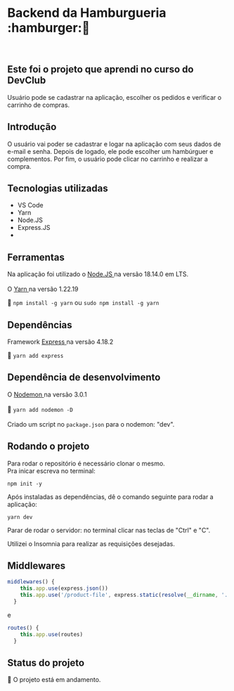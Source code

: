 <h1> Backend da Hamburgueria :hamburger:🛒 </h1>
<br>

<h2> Este foi o projeto que aprendi no curso do DevClub </h2>
<p> Usuário pode se cadastrar na aplicação, escolher os pedidos e verificar o carrinho de compras. </p>

<h2> Introdução </h2>
<p> O usuário vai poder se cadastrar e logar na aplicação com seus dados de e-mail e senha. Depois de logado, ele pode escolher um hambúrguer e complementos. Por fim, o usuário pode clicar no carrinho e realizar a compra. </p>

## Tecnologias utilizadas
* VS Code
* Yarn
* Node.JS
* Express.JS
* 

## Ferramentas
Na aplicação foi utilizado o <a href="https://nodejs.org/en/download" target="_blank" > Node.JS </a>  na versão 18.14.0 em LTS.
<br>
<br>
O <a href="https://classic.yarnpkg.com/lang/en/docs/install/#windows-stable"> Yarn </a> na versão 1.22.19

:small_orange_diamond: `npm install -g yarn` ou `sudo npm install -g yarn` 


## Dependências 
Framework <a href="https://www.npmjs.com/package/express" target="_blank" > Express </a> na versão 4.18.2 

:small_orange_diamond: `yarn add express`


## Dependência de desenvolvimento
O <a href="https://classic.yarnpkg.com/en/package/nodemon"> Nodemon </a> na versão 3.0.1
<br>
<br>
:small_orange_diamond: `yarn add nodemon -D`
<br>
<br>
Criado um script no `package.json` para o nodemon: "dev".

## Rodando o projeto
Para rodar o repositório é necessário clonar o mesmo.  
Pra inicar escreva no terminal:
```
npm init -y
```
Após instaladas as dependências, dê o comando seguinte para rodar a aplicação:
```
yarn dev
```
Parar de rodar o servidor: no terminal clicar nas teclas de "Ctrl" e "C".

Utilizei o Insomnia para realizar as requisições desejadas.

## Middlewares
```js
middlewares() {
    this.app.use(express.json())
    this.app.use('/product-file', express.static(resolve(__dirname, '..', 'uploads')))
  }
```
e
```js
routes() {
    this.app.use(routes)
  }
```

## Status do projeto
:construction: O projeto está em andamento. 
